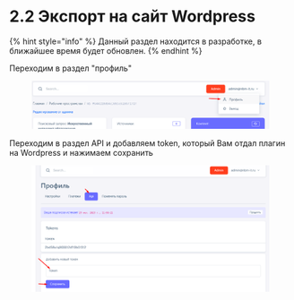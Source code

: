 # 2.2 Экcпорт на сайт Wordpress

{% hint style="info" %}
Данный раздел находится в разработке, в ближайшее время будет обновлен.
{% endhint %}

Переходим в раздел "профиль"

<figure><img src="../../.gitbook/assets/image (5).png" alt=""><figcaption></figcaption></figure>

Переходим в раздел API и добавляем token, который Вам отдал плагин на Wordpress и нажимаем сохранить

<figure><img src="../../.gitbook/assets/image.png" alt=""><figcaption></figcaption></figure>
